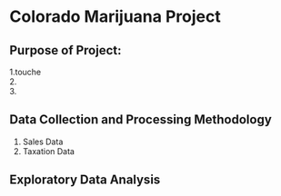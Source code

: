 # Colorado Marijuana Project<br>
## Purpose of Project:<br>
1.touche <br>
2.<br>
3.<br>
## Data Collection and Processing Methodology<br>
1. Sales Data<br>
2. Taxation Data<br>
## Exploratory Data Analysis<br>
## 
